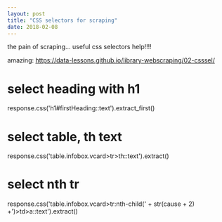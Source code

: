 ```yaml
---
layout: post
title: "CSS selectors for scraping"
date: 2018-02-08
---
```


the pain of scraping... useful css selectors help!!!!

amazing:
https://data-lessons.github.io/library-webscraping/02-csssel/

# select heading with h1
response.css('h1#firstHeading::text').extract_first()

# select table, th text
response.css('table.infobox.vcard>tr>th::text').extract()

# select nth tr
response.css('table.infobox.vcard>tr:nth-child(' + str(cause + 2) +')>td>a::text').extract()